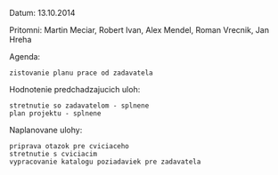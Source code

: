 Datum: 13.10.2014

Pritomni: Martin Meciar, Robert Ivan, Alex Mendel, Roman Vrecnik, Jan Hreha

Agenda:

    zistovanie planu prace od zadavatela

Hodnotenie predchadzajucich uloh:

    stretnutie so zadavatelom - splnene
    plan projektu - splnene


Naplanovane ulohy:

    priprava otazok pre cviciaceho
    stretnutie s cviciacim
    vypracovanie katalogu poziadaviek pre zadavatela
